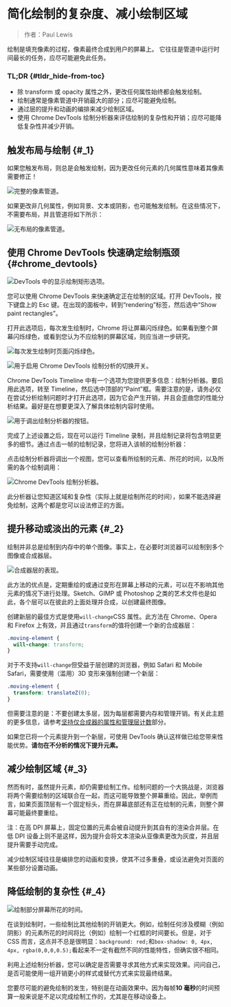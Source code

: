 # 简化绘制的复杂度、减小绘制区域

> 作者：Paul Lewis

绘制是填充像素的过程，像素最终合成到用户的屏幕上。 它往往是管道中运行时间最长的任务，应尽可能避免此任务。

### TL;DR {#tldr_hide-from-toc}

* 除 transform 或 opacity 属性之外，更改任何属性始终都会触发绘制。
* 绘制通常是像素管道中开销最大的部分；应尽可能避免绘制。
* 通过层的提升和动画的编排来减少绘制区域。
* 使用 Chrome DevTools 绘制分析器来评估绘制的复杂性和开销；应尽可能降低复杂性并减少开销。

## 触发布局与绘制 {#_1}

如果您触发布局，则总是会触发绘制，因为更改任何元素的几何属性意味着其像素需要修正！

![](https://developers.google.com/web/fundamentals/performance/rendering/images/simplify-paint-complexity-and-reduce-paint-areas/frame.jpg "完整的像素管道。")

如果更改非几何属性，例如背景、文本或阴影，也可能触发绘制。在这些情况下，不需要布局，并且管道将如下所示：

![](https://developers.google.com/web/fundamentals/performance/rendering/images/simplify-paint-complexity-and-reduce-paint-areas/frame-no-layout.jpg "无布局的像素管道。")

## 使用 Chrome DevTools 快速确定绘制瓶颈 {#chrome_devtools}

![](https://developers.google.com/web/fundamentals/performance/rendering/images/simplify-paint-complexity-and-reduce-paint-areas/show-paint-rectangles.jpg "DevTools 中的显示绘制矩形选项。")

您可以使用 Chrome DevTools 来快速确定正在绘制的区域。打开 DevTools，按下键盘上的 Esc 键。在出现的面板中，转到“rendering”标签，然后选中“Show paint rectangles”。

打开此选项后，每次发生绘制时，Chrome 将让屏幕闪烁绿色。如果看到整个屏幕闪烁绿色，或看到您认为不应绘制的屏幕区域，则应当进一步研究。

![](https://developers.google.com/web/fundamentals/performance/rendering/images/simplify-paint-complexity-and-reduce-paint-areas/show-paint-rectangles-green.jpg "每次发生绘制时页面闪烁绿色。")

![](https://developers.google.com/web/fundamentals/performance/rendering/images/simplify-paint-complexity-and-reduce-paint-areas/paint-profiler-toggle.jpg "用于启用 Chrome DevTools 绘制分析的切换开关。")

Chrome DevTools Timeline 中有一个选项为您提供更多信息：绘制分析器。要启用此选项，转至 Timeline，然后选中顶部的“Paint”框。需要注意的是，请务必仅在尝试分析绘制问题时才打开此选项，因为它会产生开销，并且会歪曲您的性能分析结果。最好是在想要更深入了解具体绘制内容时使用。

![](https://developers.google.com/web/fundamentals/performance/rendering/images/simplify-paint-complexity-and-reduce-paint-areas/paint-profiler-button.jpg "用于调出绘制分析器的按钮。")

完成了上述设置之后，现在可以运行 Timeline 录制，并且绘制记录将包含明显更多的细节。通过点击一帧的绘制记录，您将进入该帧的绘制分析器：

点击绘制分析器将调出一个视图，您可以查看所绘制的元素、所花的时间，以及所需的各个绘制调用：

![](https://developers.google.com/web/fundamentals/performance/rendering/images/simplify-paint-complexity-and-reduce-paint-areas/paint-profiler.jpg "Chrome DevTools 绘制分析器。")

此分析器让您知道区域和复杂性（实际上就是绘制所花的时间），如果不能选择避免绘制，这两个都是您可以设法修正的方面。

## 提升移动或淡出的元素 {#_2}

绘制并非总是绘制到内存中的单个图像。事实上，在必要时浏览器可以绘制到多个图像或合成器层。

![](https://developers.google.com/web/fundamentals/performance/rendering/images/simplify-paint-complexity-and-reduce-paint-areas/layers.jpg "合成器层的表现。")

此方法的优点是，定期重绘的或通过变形在屏幕上移动的元素，可以在不影响其他元素的情况下进行处理。Sketch、GIMP 或 Photoshop 之类的艺术文件也是如此，各个层可以在彼此的上面处理并合成，以创建最终图像。

创建新层的最佳方式是使用`will-change`CSS 属性。此方法在 Chrome、Opera 和 Firefox 上有效，并且通过`transform`的值将创建一个新的合成器层：

```css
.moving-element {
  will-change: transform;
}
```

对于不支持`will-change`但受益于层创建的浏览器，例如 Safari 和 Mobile Safari，需要使用（滥用）3D 变形来强制创建一个新层：

```css
.moving-element {
  transform: translateZ(0);
}
```

但需要注意的是：不要创建太多层，因为每层都需要内存和管理开销。有关此主题的更多信息，请参考[坚持仅合成器的属性和管理层计数](https://developers.google.com/web/fundamentals/performance/rendering/stick-to-compositor-only-properties-and-manage-layer-count)部分。

如果您已将一个元素提升到一个新层，可使用 DevTools 确认这样做已给您带来性能优势。**请勿在不分析的情况下提升元素。**

## 减少绘制区域 {#_3}

然而有时，虽然提升元素，却仍需要绘制工作。绘制问题的一个大挑战是，浏览器将两个需要绘制的区域联合在一起，而这可能导致整个屏幕重绘。因此，举例而言，如果页面顶层有一个固定标头，而在屏幕底部还有正在绘制的元素，则整个屏幕可能最终要重绘。

注：在高 DPI 屏幕上，固定位置的元素会被自动提升到其自有的渲染合并层。在低 DPI 设备上则不是这样，因为提升会将文本渲染从亚像素更改为灰度，并且层提升需要手动完成。

减少绘制区域往往是编排您的动画和变换，使其不过多重叠，或设法避免对页面的某些部分设置动画。

## 降低绘制的复杂性 {#_4}

![](https://developers.google.com/web/fundamentals/performance/rendering/images/simplify-paint-complexity-and-reduce-paint-areas/profiler-chart.jpg "绘制部分屏幕所花的时间。")

在谈到绘制时，一些绘制比其他绘制的开销更大。例如，绘制任何涉及模糊（例如阴影）的元素所花的时间将比（例如）绘制一个红框的时间要长。但是，对于 CSS 而言，这点并不总是很明显：`background: red;`和`box-shadow: 0, 4px, 4px, rgba(0,0,0,0.5);`看起来不一定有截然不同的性能特性，但确实很不相同。

利用上述绘制分析器，您可以确定是否需要寻求其他方式来实现效果。问问自己，是否可能使用一组开销更小的样式或替代方式来实现最终结果。

您要尽可能的避免绘制的发生，特别是在动画效果中。因为每帧**10 毫秒**的时间预算一般来说是不足以完成绘制工作的，尤其是在移动设备上。

